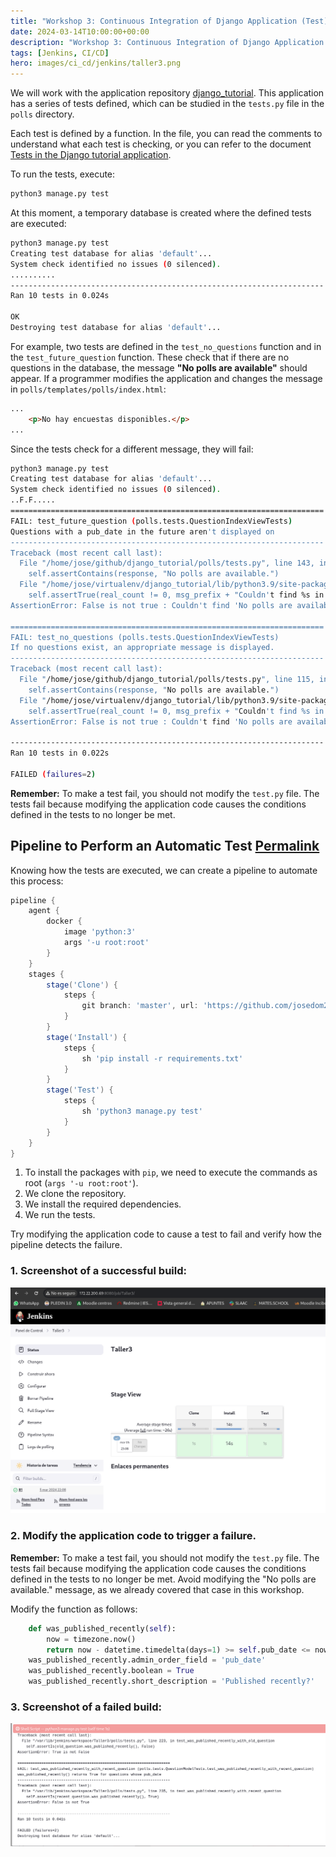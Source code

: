 ```yaml
---
title: "Workshop 3: Continuous Integration of Django Application (Test)"
date: 2024-03-14T10:00:00+00:00
description: "Workshop 3: Continuous Integration of Django Application (Test)"
tags: [Jenkins, CI/CD]
hero: images/ci_cd/jenkins/taller3.png
---
```


We will work with the application repository [django_tutorial](https://github.com/josedom24/django_tutorial). This application has a series of tests defined, which can be studied in the `tests.py` file in the `polls` directory.

Each test is defined by a function. In the file, you can read the comments to understand what each test is checking, or you can refer to the document [Tests in the Django tutorial application](https://fp.josedomingo.org/iaw/5_ic/test_tutorial_django.html).

To run the tests, execute:

```bash
python3 manage.py test
```

At this moment, a temporary database is created where the defined tests are executed:

```bash
python3 manage.py test
Creating test database for alias 'default'...
System check identified no issues (0 silenced).
..........
----------------------------------------------------------------------
Ran 10 tests in 0.024s

OK
Destroying test database for alias 'default'...
```

For example, two tests are defined in the `test_no_questions` function and in the `test_future_question` function. These check that if there are no questions in the database, the message **"No polls are available"** should appear. If a programmer modifies the application and changes the message in `polls/templates/polls/index.html`:

```html
...
    <p>No hay encuestas disponibles.</p>
...
```

Since the tests check for a different message, they will fail:

```bash
python3 manage.py test
Creating test database for alias 'default'...
System check identified no issues (0 silenced).
..F.F.....
======================================================================
FAIL: test_future_question (polls.tests.QuestionIndexViewTests)
Questions with a pub_date in the future aren't displayed on
----------------------------------------------------------------------
Traceback (most recent call last):
  File "/home/jose/github/django_tutorial/polls/tests.py", line 143, in test_future_question
    self.assertContains(response, "No polls are available.")
  File "/home/jose/virtualenv/django_tutorial/lib/python3.9/site-packages/django/test/testcases.py", line 471, in assertContains
    self.assertTrue(real_count != 0, msg_prefix + "Couldn't find %s in response" % text_repr)
AssertionError: False is not true : Couldn't find 'No polls are available.' in response

======================================================================
FAIL: test_no_questions (polls.tests.QuestionIndexViewTests)
If no questions exist, an appropriate message is displayed.
----------------------------------------------------------------------
Traceback (most recent call last):
  File "/home/jose/github/django_tutorial/polls/tests.py", line 115, in test_no_questions
    self.assertContains(response, "No polls are available.")
  File "/home/jose/virtualenv/django_tutorial/lib/python3.9/site-packages/django/test/testcases.py", line 471, in assertContains
    self.assertTrue(real_count != 0, msg_prefix + "Couldn't find %s in response" % text_repr)
AssertionError: False is not true : Couldn't find 'No polls are available.' in response

----------------------------------------------------------------------
Ran 10 tests in 0.022s

FAILED (failures=2)
```

**Remember:** To make a test fail, you should not modify the `test.py` file. The tests fail because modifying the application code causes the conditions defined in the tests to no longer be met.

## Pipeline to Perform an Automatic Test [Permalink](https://fp.josedomingo.org/iaw/5_ic/taller3.html#pipeline-para-perform-a-test-autom%C3%A1tico)

Knowing how the tests are executed, we can create a pipeline to automate this process:

```groovy
pipeline {
    agent {
        docker { 
            image 'python:3'
            args '-u root:root'
        }
    }
    stages {
        stage('Clone') {
            steps {
                git branch: 'master', url: 'https://github.com/josedom24/django_tutorial.git'
            }
        }
        stage('Install') {
            steps {
                sh 'pip install -r requirements.txt'
            }
        }
        stage('Test') {
            steps {
                sh 'python3 manage.py test'
            }
        }
    }
}
```

1. To install the packages with `pip`, we need to execute the commands as root (`args '-u root:root'`).
2. We clone the repository.
3. We install the required dependencies.
4. We run the tests.

Try modifying the application code to cause a test to fail and verify how the pipeline detects the failure.

### 1. Screenshot of a successful build:

![Successful Build](/ci_cd/taller3_jenkins/img/Pasted_image_20240305231003.png)

### 2. Modify the application code to trigger a failure.

**Remember:** To make a test fail, you should not modify the `test.py` file. The tests fail because modifying the application code causes the conditions defined in the tests to no longer be met. Avoid modifying the "No polls are available." message, as we already covered that case in this workshop.

Modify the function as follows:

```python
    def was_published_recently(self):
        now = timezone.now()
        return now - datetime.timedelta(days=1) >= self.pub_date <= now
    was_published_recently.admin_order_field = 'pub_date'
    was_published_recently.boolean = True
    was_published_recently.short_description = 'Published recently?'
```

### 3. Screenshot of a failed build:

![Failed Build](/ci_cd/taller3_jenkins/img/Pasted_image_20240306091906.png)
